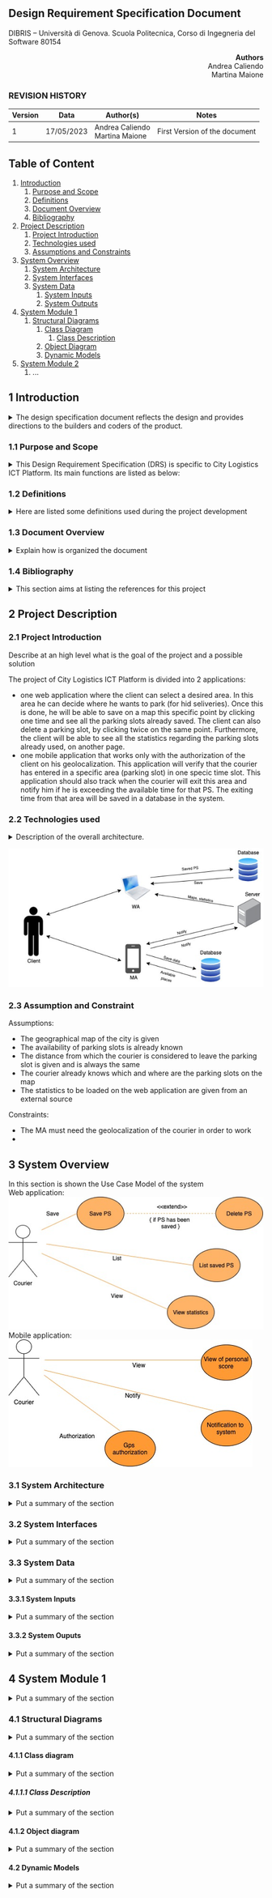 # 

## Design Requirement Specification Document

DIBRIS – Università di Genova. Scuola Politecnica, Corso di Ingegneria del Software 80154


<div align='right'> <b> Authors </b> <br> Andrea Caliendo <br> Martina Maione  </div>

### REVISION HISTORY

Version | Data | Author(s)| Notes
---------|------|--------|------
1 | 17/05/2023 | Andrea Caliendo <br> Martina Maione | First Version of the document

## Table of Content

1. [Introduction](#intro)
    1. [Purpose and Scope](#purpose)  
    2. [Definitions](#def)
    3. [Document Overview](#overview)
    4. [Bibliography](#biblio)
2. [Project Description](#description)
    1. [Project Introduction](#project-intro)
    2. [Technologies used](#tech)
    3. [Assumptions and Constraints](#constraints)
3. [System Overview](#system-overview)
    1. [System Architecture](#architecture)
    2. [System Interfaces](#interfaces)
    3. [System Data](#data)
        1. [System Inputs](#inputs)
        2. [System Outputs](#outputs)
4. [System Module 1](#sys-module-1)
    1. [Structural Diagrams](#sd)
        1. [Class Diagram](#cd)
            1. [Class Description](#cd-description)
        2. [Object Diagram](#od)
        3. [Dynamic Models](#dm)
5. [System Module 2](#sys-module-2)
   1. ...

##  <a name="intro"></a>  1 Introduction
<details>
    <summary> The design specification document reflects the design and provides directions to the builders and coders of the product.</summary> 
    Through this document, designers communicate the design for the product to which the builders or coders must comply. The design specification should state how the design will meet the requirements.
</details>
    
### <a name="purpose"></a> 1.1 Purpose and Scope
<details> 
    <summary> This Design Requirement Specification (DRS) is specific to City Logistics ICT Platform. Its main functions are listed as below: </summary>
    <p>Management of parking slots used by ccouriers</p>
    <p>Monitoring of expected parking times in a given area</p>
</details>

### <a name="def"></a> 1.2 Definitions
<details> 
    <summary> Here are listed some definitions used during the project development
    </summary>
    
| Acronym  | Definition |
| ------------- | ------------- |
| WA  | Web Application  |
| MA | Mobile Application  |
| PS | Parking Slot |
    
</details>

### <a name="overview"></a> 1.3 Document Overview
<details> 
    <summary> Explain how is organized the document
    </summary>
    <p>Project Description: describes what the project should do</p>
    <p>System Overview: describes the main architecture of the system</p>
    <p>System Module 1: describes what do we need in order to implement the module 1 and what the module 1 does</p>
</details>

### <a name="biblio"></a> 1.4 Bibliography
<details> 
    <summary> This section aims at listing the references for this project
    </summary>
</details>

## <a name="description"></a> 2 Project Description

### <a name="project-intro"></a> 2.1 Project Introduction 
Describe at an high level what is the goal of the project and a possible solution

The project of City Logistics ICT Platform is divided into 2 applications:
- one web application where the client can select a desired area. In this area he can decide where he wants to park (for hid seliveries). Once this is done, he will be able to save on a map this specific point by clicking one time and see all the parking slots already saved. The client can also delete a parking slot, by clicking twice on the same point. Furthermore, the client will be able to see all the statistics regarding the parking slots already used, on another page. 
- one mobile application that works only with the authorization of the client on his geolocalization. This application will verify that the courier has entered in a specific area (parking slot) in one specic time slot. This application should also track when the courier will exit this area and notify him if he is exceeding the available time for that PS. The exiting time from that area will be saved in a database in the system. 


### <a name="tech"></a> 2.2 Technologies used

<details> 
    <summary> Description of the overall architecture. </summary>
    <p>Graphical representation of the system architecture.  May be composed by multiple diagrams depending on the differences in the environment
specifications    </p>
</details>

![diagram](https://github.com/mnarizzano/se23-p07/blob/main/docs/drs/imgs/diagram.jpeg)

### <a name="constraints"></a> 2.3 Assumption and Constraint 

Assumptions:
 * The geographical map of the city is given
 * The availability of parking slots is already known
 *  The distance from which the courier is considered to leave the parking slot is given and is always the same
 *  The courier already knows which and where are the parking slots on the map
 *  The statistics to be loaded on the web application are given from an external source 
 

Constraints:
 * The MA must need the geolocalization of the courier in order to work
 * 
## <a name="system-overview"></a>  3 System Overview
In this section is shown the Use Case Model of the system
<br>
Web application:
<br>
![image](https://github.com/mnarizzano/se23-p07/blob/main/docs/drs/imgs/User%20case%20model%201.jpg) 
<br>
Mobile application:
<br>
![image](https://github.com/mnarizzano/se23-p07/blob/main/docs/drs/imgs/Use%20case%20model%202.jpg) 



### <a name="architecture"></a>  3.1 System Architecture
<details> 
    <summary> Put a summary of the section
    </summary>
    <p>This sub section should describe ...</p>
</details>

### <a name="interfaces"></a>  3.2 System Interfaces
<details> 
    <summary> Put a summary of the section
    </summary>
    <p>This sub section should describe ...</p>
</details>

### <a name="data"></a>  3.3 System Data
<details> 
    <summary> Put a summary of the section
    </summary>
    <p>This sub section should describe ...</p>
</details>

#### <a name="inputs"></a>  3.3.1 System Inputs
<details> 
    <summary> Put a summary of the section
    </summary>
    <p>This sub section should describe ...</p>
</details>

#### <a name="outputs"></a>  3.3.2 System Ouputs
<details> 
    <summary> Put a summary of the section
    </summary>
    <p>This sub section should describe ...</p>
</details>

## <a name="sys-module-1"></a>  4 System Module 1
<details> 
    <summary> Put a summary of the section
    </summary>
    <p>This sub section should describe ...</p>
</details>

### <a name="sd"></a>  4.1 Structural Diagrams
<details> 
    <summary> Put a summary of the section
    </summary>
    <p>This sub section should describe ...</p>
</details>

#### <a name="cd"></a>  4.1.1 Class diagram
<details> 
    <summary> Put a summary of the section
    </summary>
    <p>This sub section should describe ...</p>
</details>

##### <a name="cd-description"></a>  4.1.1.1 Class Description
<details> 
    <summary> Put a summary of the section
    </summary>
    <p>This sub section should describe ...</p>
</details>

#### <a name="od"></a>  4.1.2 Object diagram
<details> 
    <summary> Put a summary of the section
    </summary>
    <p>This sub section should describe ...</p>
</details>

#### <a name="dm"></a>  4.2 Dynamic Models
<details> 
    <summary> Put a summary of the section
    </summary>
    <p>This sub section should describe ...</p>
</details>
